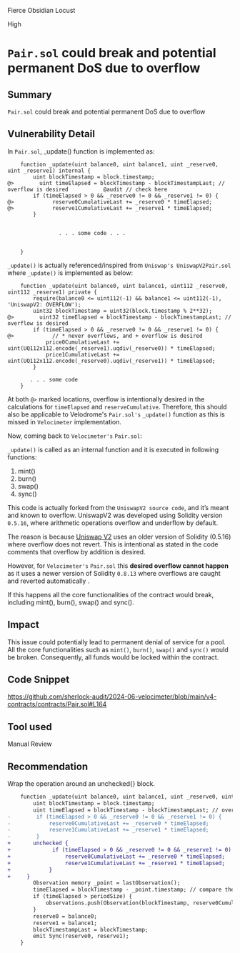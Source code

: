Fierce Obsidian Locust

High

# `Pair.sol` could break and potential permanent DoS due to overflow

## Summary
`Pair.sol` could break and potential permanent DoS due to overflow

## Vulnerability Detail
In `Pair.sol`, _update() function is implemented as:

```solidity
    function _update(uint balance0, uint balance1, uint _reserve0, uint _reserve1) internal {
        uint blockTimestamp = block.timestamp;
@>        uint timeElapsed = blockTimestamp - blockTimestampLast; // overflow is desired           @audit // check here
        if (timeElapsed > 0 && _reserve0 != 0 && _reserve1 != 0) {
@>            reserve0CumulativeLast += _reserve0 * timeElapsed;
@>            reserve1CumulativeLast += _reserve1 * timeElapsed;
        }


                . . . some code . . . 
      
      
    }
```

`_update()` is actually referenced/inspired from `Uniswap's UniswapV2Pair.sol` where `_update()` is implemented as below:

```solidity
    function _update(uint balance0, uint balance1, uint112 _reserve0, uint112 _reserve1) private {
        require(balance0 <= uint112(-1) && balance1 <= uint112(-1), 'UniswapV2: OVERFLOW');
        uint32 blockTimestamp = uint32(block.timestamp % 2**32);
@>        uint32 timeElapsed = blockTimestamp - blockTimestampLast; // overflow is desired     
        if (timeElapsed > 0 && _reserve0 != 0 && _reserve1 != 0) {
@>            // * never overflows, and + overflow is desired                
            price0CumulativeLast += uint(UQ112x112.encode(_reserve1).uqdiv(_reserve0)) * timeElapsed;
            price1CumulativeLast += uint(UQ112x112.encode(_reserve0).uqdiv(_reserve1)) * timeElapsed;
        }

       . . . some code
    }
```

At both `@>` marked locations, overflow is intentionally desired in the calculations for `timeElapsed`  and `reserveCumulative`. Therefore, this should also be applicable to Velodrome's `Pair.sol's` `_update()` function as this is missed in `Velocimeter` implementation.

Now, coming back to `Velocimeter's` `Pair.sol`:

`_update()`  is called as an internal function and it is executed in following functions:

1) mint()
2) burn()
3) swap()
4) sync()

This code is actually forked from the `UniswapV2 source code`, and it’s meant and known to overflow. UniswapV2 was developed using Solidity version `0.5.16`, where arithmetic operations overflow and underflow by default.

The reason is because [Uniswap V2](https://github.com/Uniswap/v2-core/blob/master/contracts/UniswapV2Pair.sol#L73) uses an older version of Solidity (0.5.16) where overflow does not revert. This is intentional as stated in the code comments that overflow by addition is desired.

However, for `Velocimeter's` `Pair.sol` this **desired overflow cannot happen** as it uses a newer version of Solidity `0.8.13` where overflows are caught and reverted automatically .

If this happens all the core functionalities of the contract would break, including mint(), burn(), swap() and sync().

## Impact
This issue could potentially lead to permanent denial of service for a pool. All the core functionalities such as `mint()`, `burn()`, `swap()` and `sync()` would be broken. Consequently, all funds would be locked within the contract.

## Code Snippet
https://github.com/sherlock-audit/2024-06-velocimeter/blob/main/v4-contracts/contracts/Pair.sol#L164

## Tool used
Manual Review

## Recommendation
Wrap the operation around an unchecked{} block.

```diff
    function _update(uint balance0, uint balance1, uint _reserve0, uint _reserve1) internal {
        uint blockTimestamp = block.timestamp;
        uint timeElapsed = blockTimestamp - blockTimestampLast; // overflow is desired
-        if (timeElapsed > 0 && _reserve0 != 0 && _reserve1 != 0) {
-            reserve0CumulativeLast += _reserve0 * timeElapsed;
-            reserve1CumulativeLast += _reserve1 * timeElapsed;
-        }
+       unchecked {
+             if (timeElapsed > 0 && _reserve0 != 0 && _reserve1 != 0) {
+                 reserve0CumulativeLast += _reserve0 * timeElapsed;
+                 reserve1CumulativeLast += _reserve1 * timeElapsed;
+            }
+     }
        Observation memory _point = lastObservation();
        timeElapsed = blockTimestamp - _point.timestamp; // compare the last observation with current timestamp, if greater than 30 minutes, record a new event
        if (timeElapsed > periodSize) {
            observations.push(Observation(blockTimestamp, reserve0CumulativeLast, reserve1CumulativeLast));
        }
        reserve0 = balance0;
        reserve1 = balance1;
        blockTimestampLast = blockTimestamp;
        emit Sync(reserve0, reserve1);
    }

```
